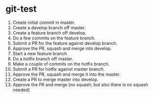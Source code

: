 # git-test

 1. Create initial commit in  master.
 2. Create a develop branch off master.
 3. Create a feature branch off develop.
 4. Do a few commits on the feature branch.
 5. Submit a PR for the feature against develop branch.
 6. Approve the PR, squash and merge into develop.
 7. Start a new feature branch.
 8. Do a hotfix branch off master.
 9. Make a couple of commits on the hotfix branch.
 10. Submit a PR for hotfix against master branch.
 11. Approve the PR, squash and merge it into the master.
 12. Create a PR to merge master into develop.
 13. Approve the PR and merge (no squash; but also there is no squash needed)

